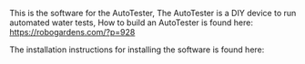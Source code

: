 This is the software for the AutoTester,  The AutoTester is a DIY device to run automated water tests,
How to build an AutoTester is found here: https://robogardens.com/?p=928

The installation instructions for installing the software is found here:
